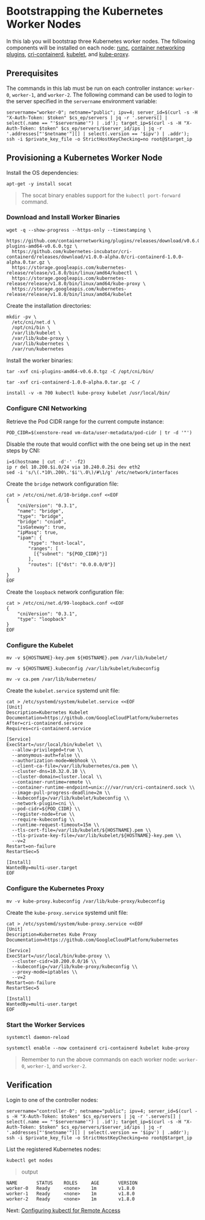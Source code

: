 # Bootstrapping the Kubernetes Worker Nodes

In this lab you will bootstrap three Kubernetes worker nodes. The following components will be installed on each node: [runc](https://github.com/opencontainers/runc), [container networking plugins](https://github.com/containernetworking/cni), [cri-containerd](https://github.com/kubernetes-incubator/cri-containerd), [kubelet](https://kubernetes.io/docs/admin/kubelet), and [kube-proxy](https://kubernetes.io/docs/concepts/cluster-administration/proxies).

## Prerequisites

The commands in this lab must be run on each controller instance: `worker-0`, `worker-1`, and `worker-2`. The following command can be used to login to the server specified in the `servername` environment variable:

```
servername="worker-0"; netname="public"; ipv=4; server_id=$(curl -s -H "X-Auth-Token: $token" $cs_ep/servers | jq -r '.servers[] | select(.name == "'$servername'") | .id'); target_ip=$(curl -s -H "X-Auth-Token: $token" $cs_ep/servers/$server_id/ips | jq -r '.addresses["'$netname'"][] | select(.version == '$ipv') | .addr'); ssh -i $private_key_file -o StrictHostKeyChecking=no root@$target_ip
```

## Provisioning a Kubernetes Worker Node

Install the OS dependencies:

```
apt-get -y install socat
```

> The socat binary enables support for the `kubectl port-forward` command.

### Download and Install Worker Binaries

```
wget -q --show-progress --https-only --timestamping \
  https://github.com/containernetworking/plugins/releases/download/v0.6.0/cni-plugins-amd64-v0.6.0.tgz \
  https://github.com/kubernetes-incubator/cri-containerd/releases/download/v1.0.0-alpha.0/cri-containerd-1.0.0-alpha.0.tar.gz \
  https://storage.googleapis.com/kubernetes-release/release/v1.8.0/bin/linux/amd64/kubectl \
  https://storage.googleapis.com/kubernetes-release/release/v1.8.0/bin/linux/amd64/kube-proxy \
  https://storage.googleapis.com/kubernetes-release/release/v1.8.0/bin/linux/amd64/kubelet
```

Create the installation directories:

```
mkdir -pv \
  /etc/cni/net.d \
  /opt/cni/bin \
  /var/lib/kubelet \
  /var/lib/kube-proxy \
  /var/lib/kubernetes \
  /var/run/kubernetes
```

Install the worker binaries:

```
tar -xvf cni-plugins-amd64-v0.6.0.tgz -C /opt/cni/bin/
```

```
tar -xvf cri-containerd-1.0.0-alpha.0.tar.gz -C /
```

```
install -v -m 700 kubectl kube-proxy kubelet /usr/local/bin/
```

### Configure CNI Networking

Retrieve the Pod CIDR range for the current compute instance:

```
POD_CIDR=$(xenstore-read vm-data/user-metadata/pod-cidr | tr -d '"')
```

Disable the route that would conflict with the one being set up in the next steps by CNI:

```
i=$(hostname | cut -d'-' -f2)
ip r del 10.200.$i.0/24 via 10.240.0.2$i dev eth2
sed -i 's/\(.*10\.200\.'$i'\.0\)/#\1/g' /etc/network/interfaces
```

Create the `bridge` network configuration file:

```
cat > /etc/cni/net.d/10-bridge.conf <<EOF
{
    "cniVersion": "0.3.1",
    "name": "bridge",
    "type": "bridge",
    "bridge": "cnio0",
    "isGateway": true,
    "ipMasq": true,
    "ipam": {
        "type": "host-local",
        "ranges": [
          [{"subnet": "${POD_CIDR}"}]
        ],
        "routes": [{"dst": "0.0.0.0/0"}]
    }
}
EOF
```

Create the `loopback` network configuration file:

```
cat > /etc/cni/net.d/99-loopback.conf <<EOF
{
    "cniVersion": "0.3.1",
    "type": "loopback"
}
EOF
```

### Configure the Kubelet

```
mv -v ${HOSTNAME}-key.pem ${HOSTNAME}.pem /var/lib/kubelet/
```

```
mv -v ${HOSTNAME}.kubeconfig /var/lib/kubelet/kubeconfig
```

```
mv -v ca.pem /var/lib/kubernetes/
```

Create the `kubelet.service` systemd unit file:

```
cat > /etc/systemd/system/kubelet.service <<EOF
[Unit]
Description=Kubernetes Kubelet
Documentation=https://github.com/GoogleCloudPlatform/kubernetes
After=cri-containerd.service
Requires=cri-containerd.service

[Service]
ExecStart=/usr/local/bin/kubelet \\
  --allow-privileged=true \\
  --anonymous-auth=false \\
  --authorization-mode=Webhook \\
  --client-ca-file=/var/lib/kubernetes/ca.pem \\
  --cluster-dns=10.32.0.10 \\
  --cluster-domain=cluster.local \\
  --container-runtime=remote \\
  --container-runtime-endpoint=unix:///var/run/cri-containerd.sock \\
  --image-pull-progress-deadline=2m \\
  --kubeconfig=/var/lib/kubelet/kubeconfig \\
  --network-plugin=cni \\
  --pod-cidr=${POD_CIDR} \\
  --register-node=true \\
  --require-kubeconfig \\
  --runtime-request-timeout=15m \\
  --tls-cert-file=/var/lib/kubelet/${HOSTNAME}.pem \\
  --tls-private-key-file=/var/lib/kubelet/${HOSTNAME}-key.pem \\
  --v=2
Restart=on-failure
RestartSec=5

[Install]
WantedBy=multi-user.target
EOF
```

### Configure the Kubernetes Proxy

```
mv -v kube-proxy.kubeconfig /var/lib/kube-proxy/kubeconfig
```

Create the `kube-proxy.service` systemd unit file:

```
cat > /etc/systemd/system/kube-proxy.service <<EOF
[Unit]
Description=Kubernetes Kube Proxy
Documentation=https://github.com/GoogleCloudPlatform/kubernetes

[Service]
ExecStart=/usr/local/bin/kube-proxy \\
  --cluster-cidr=10.200.0.0/16 \\
  --kubeconfig=/var/lib/kube-proxy/kubeconfig \\
  --proxy-mode=iptables \\
  --v=2
Restart=on-failure
RestartSec=5

[Install]
WantedBy=multi-user.target
EOF
```

### Start the Worker Services

```
systemctl daemon-reload
```

```
systemctl enable --now containerd cri-containerd kubelet kube-proxy
```

> Remember to run the above commands on each worker node: `worker-0`, `worker-1`, and `worker-2`.

## Verification

Login to one of the controller nodes:

```
servername="controller-0"; netname="public"; ipv=4; server_id=$(curl -s -H "X-Auth-Token: $token" $cs_ep/servers | jq -r '.servers[] | select(.name == "'$servername'") | .id'); target_ip=$(curl -s -H "X-Auth-Token: $token" $cs_ep/servers/$server_id/ips | jq -r '.addresses["'$netname'"][] | select(.version == '$ipv') | .addr'); ssh -i $private_key_file -o StrictHostKeyChecking=no root@$target_ip
```

List the registered Kubernetes nodes:

```
kubectl get nodes
```

> output

```
NAME       STATUS    ROLES     AGE       VERSION
worker-0   Ready     <none>    1m        v1.8.0
worker-1   Ready     <none>    1m        v1.8.0
worker-2   Ready     <none>    1m        v1.8.0
```

Next: [Configuring kubectl for Remote Access](10-configuring-kubectl.md)
